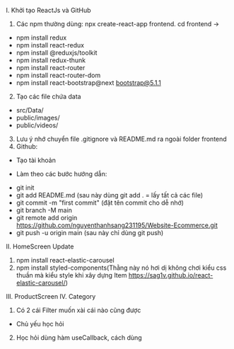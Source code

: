I. Khởi tạo ReactJs và GitHub
1) Các npm thường dùng: npx create-react-app frontend. cd frontend ->
- npm install redux
- npm install react-redux
- npm install @reduxjs/toolkit
- npm install redux-thunk
- npm install react-router
- npm install react-router-dom
- npm install react-bootstrap@next bootstrap@5.1.1
2) Tạo các file chứa data
- src/Data/
- public/images/
- public/videos/
3) Lưu ý nhớ chuyển file .gitignore và README.md ra ngoài folder frontend
4) Github:
- Tạo tài khoản
+ Làm theo các bước hướng dẫn:
- git init
- git add README.md (sau này dùng git add . = lấy tất cả các file)
- git commit -m "first commit" (đặt tên commit cho dễ nhớ)
- git branch -M main
- git remote add origin https://github.com/nguyenthanhsang231195/Website-Ecommerce.git
- git push -u origin main (sau này chỉ dùng git push)

II. HomeScreen Update
1) npm install react-elastic-carousel
2) npm install styled-components(Thằng này nó hơi dị không chơi kiểu css thuần mà kiểu style khi xây dựng Item https://sag1v.github.io/react-elastic-carousel/)

III. ProductScreen
IV. Category
1) Có 2 cái Filter muốn xài cái nào cũng được
- Chủ yếu học hỏi
2) Học hỏi dùng hàm useCallback, cách dùng